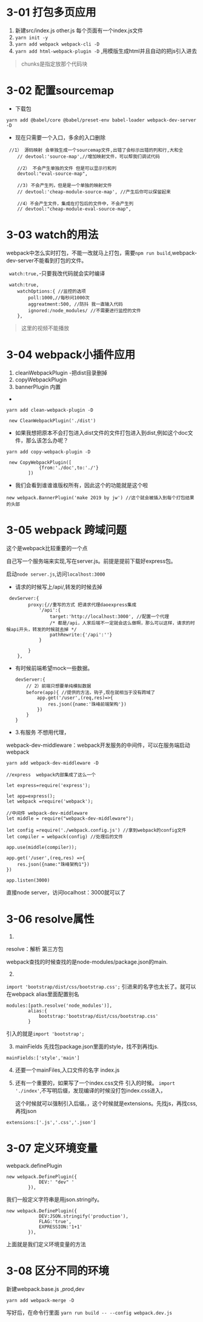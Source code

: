 # 3-01  打包多页应用

 1. 新建src/index.js other.js  每个页面有一个index.js文件
 2. `yarn init -y`
 3. `yarn add webpack webpack-cli -D`
 4.  `yarn add html-webpack-plugin -D` ,用模版生成html并且自动的把js引入进去

> chunks是指定放那个代码块


# 3-02 配置sourcemap


- 下载包

`yarn add @babel/core @babel/preset-env babel-loader webpack-dev-server -D`

- 现在只需要一个入口，多余的入口删除

```
 //1） 源码映射 会单独生成一个sourcemap文件,出错了会标示出错的列和行,大和全
    // devtool:'source-map',//增加映射文件，可以帮我们调试代码

    //2） 不会产生单独的文件 但是可以显示行和列
    devtool:"eval-source-map",

    //3) 不会产生列，但是是一个单独的映射文件
    // devtool:'cheap-module-source-map', //产生后你可以保留起来
    
    //4）不会产生文件，集成在打包后的文件中，不会产生列
    // devtool:"cheap-module-eval-source-map",
```

# 3-03 watch的用法
 webpack中怎么实时打包，不能一改就马上打包，需要`npm run build`,webpack-dev-server不能看到打包的文件。

` watch:true,`-只要我改代码就会实时编译

```
 watch:true,
    watchOptions:{ //监控的选项
        poll:1000,//每秒问1000次
        aggreatment:500, //防抖 我一直输入代码
        ignored:/node_modules/ //不需要进行监控的文件
    },
```

 >这里的视频不能播放

 # 3-04 webpack小插件应用

1. cleanWebpackPlugin -把dist目录删掉
2. copyWebpackPlugin
3. bannerPlugin 内置

- 

`yarn add clean-webpack-plugin -D`

` new CleanWebpackPlugin('./dist')`

- 如果我想把原本不会打包进入dist文件的文件打包进入到dist,例如这个doc文件，那么该怎么办呢？

`yarn add copy-webpack-plugin -D`

```
 new CopyWebpackPlugin([
            {from:'./doc',to:'./'}
        ])
```
- 我们会看到谁谁谁版权所有，因此这个的功能就是这个啦

```
new webpack.BannerPlugin('make 2019 by jw') //这个就会被插入到每个打包结果的头部
```

# 3-05 webpack 跨域问题 

这个是webpack比较重要的一个点

自己写一个服务端来实现,写在server.js。前提是提前下载好express包。

启动`node server.js`,访问`localhost:3000`

- 请求的时候写上/api/,转发的时候去掉

```
 devServer:{
        proxy:{//重写的方式 把请求代理daoexpress集成
            '/api':{
                target:'http://localhost:3000', //配置一个代理
                /* 都是/api，人家后端不一定就会这么做啊，那么可以这样，请求的时候api开头，转发的时候就去掉 */
                pathRewrite:{'/api':''}
            }
            
        }
    },
```

- 有时候前端希望mock一些数据。

    ```
    devServer:{
        // 2）前端只想要单纯模拟数据
        before(app){ //提供的方法，钩子,现在就相当于没有跨域了
            app.get('/user',(req,res)=>{
                res.json({name:'珠峰前端架构'})
            })
        }
    }
 
    ```
- 3.有服务 不想用代理，

webpack-dev-middleware：webpack开发服务的中间件，可以在服务端启动webpack

`yarn add webpack-dev-middleware -D`

```
//express  webpack内部集成了这么一个

let express=require('express');

let app=express();
let webpack =require('webpack');

//中间件 webpack-dev-middleware
let middle = require("webpack-dev-middleware");

let config =require('./webpack.config.js') //拿到webpack的config文件
let compiler = webpack(config) //处理后的文件

app.use(middle(compiler));

app.get('/user',(req,res) =>{
    res.json({name:"珠峰架构1"})
})

app.listen(3000)
```
直接node server，访问localhost：3000就可以了

# 3-06 resolve属性

1. 
resolve：解析 第三方包

webpack查找的时候查找的是node-modules/package.json的main.

2. 

`import 'bootstrap/dist/css/bootstrap.css';` 引进来的名字也太长了。就可以在webpack alias里面配置别名

```
modules:[path.resolve('node_modules')],
        alias:{
            bootstrap:'bootstrap/dist/css/bootstrap.css'
        }
```
引入的就是`import 'bootstrap';`

3.  mainFields 先找包package.json里面的style，找不到再找js.

`mainFields:['style','main']`

4. 还要一个mainFiles,入口文件的名字 index.js

5. 还有一个重要的，如果写了一个index.css文件
    引入的时候。
    `import './index'`,不写明后缀，发现编译的时候没打包index.css进入，

    这个时候就可以强制引入后缀。，这个时候就是extensions。先找js，再找css,再找json
```
extensions:['.js','.css','.json']
```
# 3-07 定义环境变量


webpack.definePlugin

```
new webpack.DefinePlugin({
            DEV:' "dev" '
        }),
```

我们一般定义字符串是用json.stringify。

```
new webpack.DefinePlugin({
            DEV:JSON.stringify('production'),
            FLAG:'true',
            EXPRESSION:'1+1'
        }),
```
上面就是我们定义环境变量的方法

# 3-08 区分不同的环境

新建webpack.base.js ,prod,dev

`yarn add webpack-merge -D`

写好后，在命令行里面
`yarn run build -- --config webpack.dev.js`